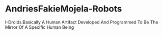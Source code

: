 # AndriesFakieMojela-Robots
I-Droids.Basically A Human Artifact Developed And Programmed To Be The Mirror Of A Specific Human Being
